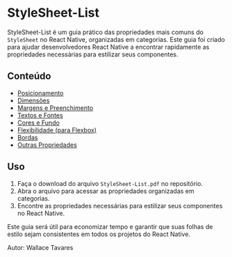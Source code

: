 # StyleSheet-List


StyleSheet-List é um guia prático das propriedades mais comuns do `StyleSheet` no React Native, organizadas em categorias. Este guia foi criado para ajudar desenvolvedores React Native a encontrar rapidamente as propriedades necessárias para estilizar seus componentes.

## Conteúdo

- [Posicionamento](StyleSheet-List.pdf)
- [Dimensões](StyleSheet-List.pdf)
- [Margens e Preenchimento](StyleSheet-List.pdf)
- [Textos e Fontes](StyleSheet-List.pdf)
- [Cores e Fundo](StyleSheet-List.pdf)
- [Flexibilidade (para Flexbox)](StyleSheet-List.pdf)
- [Bordas](StyleSheet-List.pdf)
- [Outras Propriedades](StyleSheet-List.pdf)

## Uso

1. Faça o download do arquivo `StyleSheet-List.pdf` no repositório.
2. Abra o arquivo para acessar as propriedades organizadas em categorias.
3. Encontre as propriedades necessárias para estilizar seus componentes no React Native.

Este guia será útil para economizar tempo e garantir que suas folhas de estilo sejam consistentes em todos os projetos do React Native. 

Autor: Wallace Tavares




